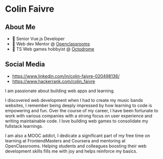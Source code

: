 # Colin Faivre

## About Me

- 🔭 Senior Vue.js Developer
- 🌱 Web dev Mentor @ [Openclassrooms](https://openclassrooms.com/)
- 👾 TS Web games hobbyist @ [Octodrome](https://github.com/octodrome)

## Social Media

- https://www.linkedin.com/in/colin-faivre-020498136/
- https://www.hackerrank.com/colin_faivre

I am passionate about building web apps and learning.

I discovered web development when I had to create my music bands websites, I remember being deeply impressed by how learning to code is empowering and fun. Over the course of my career, I have been fortunate to work with various companies with a strong focus on user experience and writing maintainable code. I love building web games to consolidate my fullstack learnings.

I am also a MOOC addict, I dedicate a significant part of my free time on learning at FrontendMasters and Coursera and mentoring at OpenClassrooms. Helping students and colleagues boosting their web development skills fills me with joy and helps reinforce my basics.
